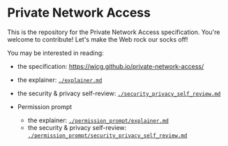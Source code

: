 
# Private Network Access

This is the repository for the Private Network Access specification. You're
welcome to contribute! Let's make the Web rock our socks off!

You may be interested in reading:

 - the specification: https://wicg.github.io/private-network-access/
 - the explainer:
   [`./explainer.md`](https://github.com/WICG/private-network-access/blob/master/explainer.md)
 - the security & privacy self-review:
   [`./security_privacy_self_review.md`](https://github.com/WICG/private-network-access/blob/master/security_privacy_self_review.md)

 - Permission prompt
   - the explainer:
   [`./permission_prompt/explainer.md`](https://github.com/WICG/private-network-access/blob/master/permission_prompt/explainer.md)
   - the security & privacy self-review:
   [`./permission_prompt/security_privacy_self_review.md`](https://github.com/WICG/private-network-access/blob/master/permission_prompt/security_privacy_self_review.md)

